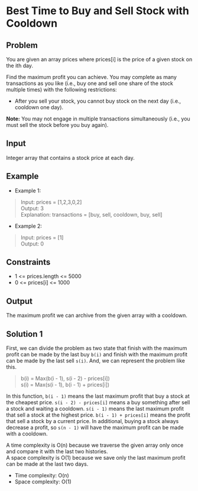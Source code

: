 # Best Time to Buy and Sell Stock with Cooldown

## Problem

You are given an array prices where prices[i] is the price of a given stock on the ith day.

Find the maximum profit you can achieve. You may complete as many transactions as you like (i.e., buy one and sell one share of the stock multiple times) with the following restrictions:

- After you sell your stock, you cannot buy stock on the next day (i.e., cooldown one day).

**Note:** You may not engage in multiple transactions simultaneously (i.e., you must sell the stock before you buy again).

## Input

Integer array that contains a stock price at each day.

## Example

- Example 1:

>Input: prices = [1,2,3,0,2]  
Output: 3  
Explanation: transactions = [buy, sell, cooldown, buy, sell]

- Example 2:

>Input: prices = [1]  
Output: 0

## Constraints

- 1 <= prices.length <= 5000
- 0 <= prices[i] <= 1000

## Output

The maximum profit we can archive from the given array with a cooldown.

## Solution 1

First, we can divide the problem as two state that finish with the maximum profit can be made by the last buy `b(i)` and finish with the maximum profit can be made by the last sell `s(i)`. And, we can represent the problem like this.

>b(i) = Max(b(i - 1), s(i - 2) - prices[i])  
s(i) = Max(s(i - 1), b(i - 1) + prices[i])

In this function, `b(i - 1)` means the last maximum profit that buy a stock at the cheapest price. `s(i - 2) - prices[i]` means a buy something after sell a stock and waiting a cooldown. `s(i - 1)` means the last maximum profit that sell a stock at the highest price. `b(i - 1) + prices[i]` means the profit that sell a stock by a current price. In additional, buying a stock always decrease a profit, so `s(n - 1)` will have the maximum profit can be made with a cooldown.

A time complexity is O(n) because we traverse the given array only once and compare it with the last two histories.  
A space complexity is O(1) because we save only the last maximum profit can be made at the last two days.

- Time complexity: O(n)
- Space complexity: O(1)

